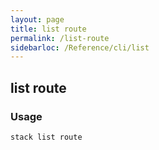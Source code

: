 ```yaml
---
layout: page
title: list route
permalink: /list-route
sidebarloc: /Reference/cli/list
---
```


## list route

### Usage

`stack list route`


